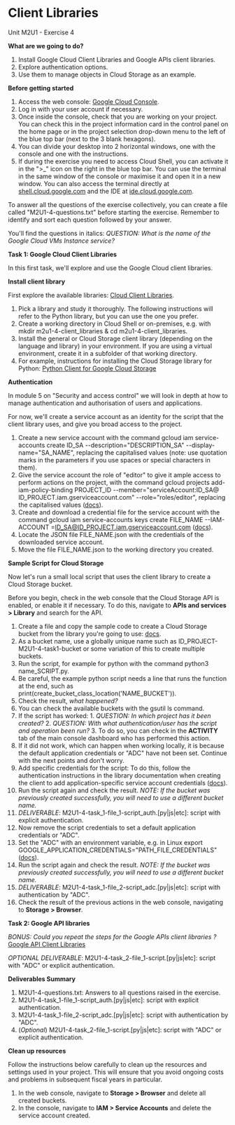 # **Client Libraries**

Unit M2U1 - Exercise 4

**What are we going to do?**

1. Install Google Cloud Client Libraries and Google APIs client libraries.
2. Explore authentication options.
3. Use them to manage objects in Cloud Storage as an example.

**Before getting started**

1. Access the web console: [Google Cloud Console](https://console.cloud.google.com/).
2. Log in with your user account if necessary.
3. Once inside the console, check that you are working on your project. You can check this in the project information card in the control panel on the home page or in the project selection drop-down menu to the left of the blue top bar (next to the 3 blank hexagons).
4. You can divide your desktop into 2 horizontal windows, one with the console and one with the instructions.
5. If during the exercise you need to access Cloud Shell, you can activate it in the ">_" icon on the right in the blue top bar. You can use the terminal in the same window of the console or maximise it and open it in a new window. You can also access the terminal directly at [shell.cloud.google.com](https://shell.cloud.google.com/) and the IDE at [ide.cloud.google.com](https://ide.cloud.google.com/).

To answer all the questions of the exercise collectively, you can create a file called "M2U1-4-questions.txt" before starting the exercise. Remember to identify and sort each question followed by your answer.

You&#39;ll find the questions in italics: _QUESTION: What is the name of the Google Cloud VMs Instance service?_

**Task 1: Google Cloud Client Libraries**

In this first task, we'll explore and use the Google Cloud client libraries.

**Install client library**

First explore the available libraries: [Cloud Client Libraries](https://cloud.google.com/apis/docs/cloud-client-libraries).

1. Pick a library and study it thoroughly. The following instructions will refer to the Python library, but you can use the one you prefer.
2. Create a working directory in Cloud Shell or on-premises, e.g. with mkdir m2u1-4-client_libraries & cd m2u1-4-client_libraries.
3. Install the general or Cloud Storage client library (depending on the language and library) in your environment. If you are using a virtual environment, create it in a subfolder of that working directory.
  1. For example, instructions for installing the Cloud Storage library for Python: [Python Client for Google Cloud Storage](https://github.com/googleapis/python-storage)

**Authentication**

In module 5 on "Security and access control" we will look in depth at how to manage authentication and authorisation of users and applications.

For now, we'll create a service account as an identity for the script that the client library uses, and give you broad access to the project.

1. Create a new service account with the command gcloud iam service-accounts create ID_SA --description="DESCRIPTION_SA" --display-name="SA_NAME", replacing the capitalised values (note: use quotation marks in the parameters if you use spaces or special characters in them).
2. Give the service account the role of "editor" to give it ample access to perform actions on the project, with the command gcloud projects add-iam-policy-binding PROJECT_ID --member="serviceAccount:ID_SA@ ID_PROJECT.iam.gserviceaccount.com" --role="roles/editor", replacing the capitalised values ([docs](https://cloud.google.com/iam/docs/creating-managing-service-accounts#iam-service-accounts-create-gcloud)).
3. Create and download a credential file for the service account with the command gcloud iam service-accounts keys create FILE_NAME --IAM-ACCOUNT =ID_SA@ID_PROJECT.iam.gserviceaccount.com ([docs](https://cloud.google.com/iam/docs/creating-managing-service-account-keys)).
4. Locate the JSON file FILE_NAME.json with the credentials of the downloaded service account.
5. Move the file FILE_NAME.json to the working directory you created.

**Sample Script for Cloud Storage**

Now let's run a small local script that uses the client library to create a Cloud Storage bucket.

Before you begin, check in the web console that the Cloud Storage API is enabled, or enable it if necessary. To do this, navigate to  **APIs and services > Library**  and search for the API.

1. Create a file and copy the sample code to create a Cloud Storage bucket from the library you're going to use: [docs](https://cloud.google.com/storage/docs/creating-buckets#storage-create-bucket-code_samples).
  1. As a bucket name, use a globally unique name such as ID_PROJECT-M2U1-4-task1-bucket or some variation of this to create multiple buckets.
2. Run the script, for example for python with the command python3 name_SCRIPT.py.
  1. Be careful, the example python script needs a line that runs the function at the end, such as print(create_bucket_class_location('NAME\_BUCKET')).
3. Check the result, _what happened?_
  1. You can check the available buckets with the gsutil ls command.
  2. If the script has worked:
    1. _QUESTION: In which project has it been created?_
    2. _QUESTION: With what authentication/user has the script and operation been run?_
    3. To do so, you can check in the  **ACTIVITY**  tab of the main console dashboard who has performed this action.
  3. If it did not work, which can happen when working locally, it is because the default application credentials or "ADC" have not been set. Continue with the next points and don't worry.
4. Add specific credentials for the script: To do this, follow the authentication instructions in the library documentation when creating the client to add application-specific service account credentials ([docs](https://cloud.google.com/docs/authentication/production#passing_code)).
5. Run the script again and check the result. _NOTE: If the bucket was previously created successfully, you will need to use a different bucket name._
  1. _DELIVERABLE_: M2U1-4-task_1-file_1-script_auth.[py|js|etc]: script with explicit authentication.
6. Now remove the script credentials to set a default application credentials or "ADC".
7. Set the "ADC" with an environment variable, e.g. in Linux export GOOGLE_APPLICATION_CREDENTIALS="PATH_FILE_CREDENTIALS" ([docs](https://cloud.google.com/docs/authentication/production#passing_variable)).
8. Run the script again and check the result. _NOTE: If the bucket was previously created successfully, you will need to use a different bucket name._
  1. _DELIVERABLE_: M2U1-4-task_1-file_2-script_adc.[py|js|etc]: script with authentication by "ADC".
9. Check the result of the previous actions in the web console, navigating to  **Storage > Browser**.

**Task 2: Google API libraries**

_BONUS: Could you repeat the steps for the Google APIs client libraries ?_[Google API Client Libraries](https://developers.google.com/api-client-library/)

_OPTIONAL DELIVERABLE_: M2U1-4-task_2-file_1-script.[py|js|etc]: script with "ADC" or explicit authentication.

**Deliverables Summary**

1. M2U1-4-questions.txt: Answers to all questions raised in the exercise.
2. M2U1-4-task_1-file_1-script_auth.[py|js|etc]: script with explicit authentication.
3. M2U1-4-task_1-file_2-script_adc.[py|js|etc]: script with authentication by "ADC".
4. (_Optional_) M2U1-4-task_2-file_1-script.[py|js|etc]: script with "ADC" or explicit authentication.

**Clean up resources**

Follow the instructions below carefully to clean up the resources and settings used in your project. This will ensure that you avoid ongoing costs and problems in subsequent fiscal years in particular.

1. In the web console, navigate to  **Storage > Browser**  and delete all created buckets.
2. In the console, navigate to  **IAM > Service Accounts**  and delete the service account created.
